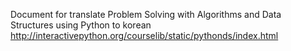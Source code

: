 Document for translate Problem Solving with Algorithms and Data Structures using Python to korean
http://interactivepython.org/courselib/static/pythonds/index.html